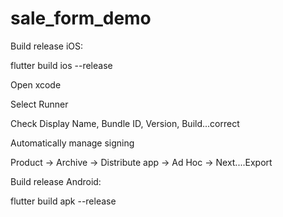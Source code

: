 # sale_form_demo

Build release iOS:

flutter build ios --release

Open xcode

Select Runner 

Check Display Name, Bundle ID, Version, Build...correct

Automatically manage signing

Product -> Archive -> Distribute app -> Ad Hoc -> Next....Export


Build release Android:

flutter build apk --release
